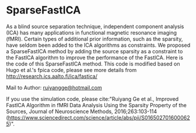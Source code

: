 # SparseFastICA
As a blind source separation technique, independent component analysis (ICA) has many applications in functional magnetic resonance imaging (fMRI). Certain types of additional prior information, such as the sparsity, have seldom been added to the ICA algorithms as constraints. We proposed a SparseFastICA method by adding the source sparsity as a constraint to the FastICA algorithm to improve the performance of the FastICA. Here is the code of this SparseFastICA method.
This code is modified based on Hugo et al.'s fpica code, please see more details from http://research.ics.aalto.fi/ica/fastica/

Mail to Author: ruiyangge@hotmail.com

If you use the simulation code, please cite:"Ruiyang Ge et al., Improved FastICA Algorithm in fMRI Data Analysis Using the Sparsity Property of the Sources, Journal of Neuroscience Methods, 2016;263:103-114 (https://www.sciencedirect.com/science/article/abs/pii/S0165027016000625)".
